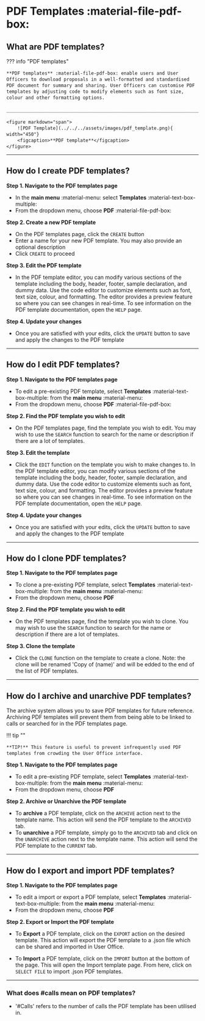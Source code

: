 # PDF Templates :material-file-pdf-box:

## **What are PDF templates?**
??? info "PDF templates" 

    **PDF templates** :material-file-pdf-box: enable users and User Officers to download proposals in a well-formatted and standardised PDF document for summary and sharing. User Officers can customise PDF templates by adjusting code to modify elements such as font size, colour and other formatting options.

    ______________________________________________________________________________________

    <figure markdown="span">  
        ![PDF Template](../../../assets/images/pdf_template.png){ width="450"}
        <figcaption>**PDF template**</figcaption>
    </figure>

______________________________________________________________________________________

## **How do I create PDF templates?**

**Step 1. Navigate to the PDF templates page**

* In the **main menu** :material-menu: select **Templates** :material-text-box-multiple:
* From the dropdown menu, choose **PDF** :material-file-pdf-box:

**Step 2. Create a new PDF template**

* On the PDF templates page, click the `CREATE` button
* Enter a name for your new PDF template. You may also provide an optional description
* Click `CREATE` to proceed

**Step 3. Edit the PDF template**

* In the PDF template editor, you can modify various sections of the template including the body, header, footer, sample declaration, and dummy data. Use the code editor to customize elements such as font, text size, colour, and formatting. The editor provides a preview feature so where you can see changes in real-time. To see information on the PDF template documentation, open the `HELP` page.

**Step 4. Update your changes**

* Once you are satisfied with your edits, click the `UPDATE` button to save and apply the changes to the PDF template

______________________________________________________________________________________

## **How do I edit PDF templates?**

**Step 1. Navigate to the PDF templates page**

* To edit a pre-existing PDF template, select **Templates** :material-text-box-multiple: from the **main menu** :material-menu:
* From the dropdown menu, choose **PDF** :material-file-pdf-box:

**Step 2. Find the PDF template you wish to edit**

* On the PDF templates page, find the template you wish to edit. You may wish to use the `SEARCH` function to search for the name or description if there are a lot of templates.

**Step 3. Edit the template**

* Click the `EDIT` function on the template you wish to make changes to. In the PDF template editor, you can modify various sections of the template including the body, header, footer, sample declaration, and dummy data. Use the code editor to customize elements such as font, text size, colour, and formatting. The editor provides a preview feature so where you can see changes in real-time. To see information on the PDF template documentation, open the `HELP` page.

**Step 4. Update your changes**

* Once you are satisfied with your edits, click the `UPDATE` button to save and apply the changes to the PDF template

______________________________________________________________________________________

## **How do I clone PDF templates?**

**Step 1. Navigate to the PDF templates page**

* To clone a pre-existing PDF template, select **Templates** :material-text-box-multiple: from the **main menu** :material-menu:
* From the dropdown menu, choose **PDF** 

**Step 2. Find the PDF template you wish to edit**

* On the PDF templates page, find the template you wish to clone. You may wish to use the `SEARCH` function to search for the name or description if there are a lot of templates.

**Step 3. Clone the template**

* Click the `CLONE` function on the template to create a clone. Note: the clone will be renamed 'Copy of (name)' and will be edded to the end of the list of PDF templates.

______________________________________________________________________________________

## **How do I archive and unarchive PDF templates?**

The archive system allows you to save PDF templates for future reference. Archiving PDF templates will prevent them from being able to be linked to calls or searched for in the PDF templates page. 

!!! tip ""

    **TIP!** This feature is useful to prevent infrequently used PDF templates from crowding the User Office interface.

**Step 1. Navigate to the PDF templates page**

* To edit a pre-existing PDF template, select **Templates** :material-text-box-multiple: from the **main menu** :material-menu:
* From the dropdown menu, choose **PDF** 

**Step 2. Archive or Unarchive the PDF template**

* To **archive** a PDF template, click on the `ARCHIVE` action next to the template name. This action will send the PDF template to the `ARCHIVED` tab.
* To **unarchive** a PDF template, simply go to the `ARCHIVED` tab and click on the `UNARCHIVE` action next to the template name. This action will send the PDF template to the `CURRENT` tab.

______________________________________________________________________________________

## **How do I export and import PDF templates?** 

**Step 1. Navigate to the PDF templates page**

* To edit a import or export a PDF template, select **Templates** :material-text-box-multiple: from the **main menu** :material-menu:
* From the dropdown menu, choose **PDF** 

**Step 2. Export or Import the PDF template**

* To **Export** a PDF template, click on the `EXPORT` action on the desired template. This action will export the PDF template to a .json file which can be shared and imported in User Office. 

* To **Import** a PDF template, click on the `IMPORT` button at the bottom of the page. This will open the Import template page. From here, click on `SELECT FILE` to import .json PDF templates.

______________________________________________________________________________________

### **What does #calls mean on PDF templates?**

* '#Calls' refers to the number of calls the PDF template has been utilised in.